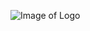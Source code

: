 ![Image of Logo](https://github.com/sammydowds/django-rest-automate-pm/blob/master/djangorestautomatepm/ground_control.png)